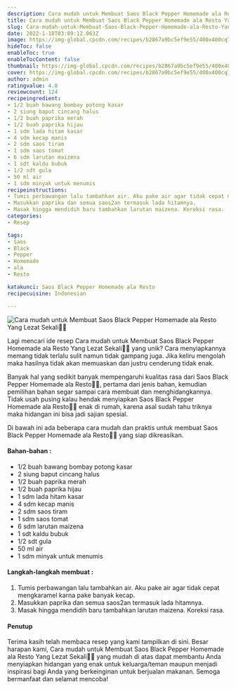 ```yaml
---
description: Cara mudah untuk Membuat Saos Black Pepper Homemade ala Resto Yang Lezat Sekali"
title: Cara mudah untuk Membuat Saos Black Pepper Homemade ala Resto Yang Lezat Sekali
slug: Cara-mudah-untuk-Membuat-Saos-Black-Pepper-Homemade-ala-Resto-Yang-Lezat-Sekali
date: 2022-1-18T03:09:12.063Z
image: https://img-global.cpcdn.com/recipes/b2867a9bc5ef9e55/400x400cq70/photo.jpg
hideToc: false
enableToc: true
enableTocContent: false
thumbnail: https://img-global.cpcdn.com/recipes/b2867a9bc5ef9e55/400x400cq70/photo.jpg
cover: https://img-global.cpcdn.com/recipes/b2867a9bc5ef9e55/400x400cq70/photo.jpg
author: admin
ratingvalue: 4.8
reviewcount: 124
recipeingredient:
- 1/2 buah bawang bombay potong kasar
- 2 siung baput cincang halus
- 1/2 buah paprika merah
- 1/2 buah paprika hijau
- 1 sdm lada hitam kasar
- 4 sdm kecap manis
- 2 sdm saos tiram
- 1 sdm saos tomat
- 6 sdm larutan maizena
- 1 sdt kaldu bubuk
- 1/2 sdt gula
- 50 ml air
- 1 sdm minyak untuk menumis
recipeinstructions:
- Tumis perbawangan lalu tambahkan air. Aku pake air agar tidak cepat mengkaramel karna pake banyak kecap.
- Masukkan paprika dan semua saos2an termasuk lada hitamnya.
- Masak hingga mendidih baru tambahkan larutan maizena. Koreksi rasa.
categories:
- Resep

tags:
- Saos
- Black
- Pepper
- Homemade
- ala
- Resto

katakunci: Saos Black Pepper Homemade ala Resto
recipecuisine: Indonesian

---
```


![Cara mudah untuk Membuat Saos Black Pepper Homemade ala Resto Yang Lezat Sekali👩‍🍳](https://img-global.cpcdn.com/recipes/b2867a9bc5ef9e55/400x400cq70/photo.jpg)

Lagi mencari ide resep Cara mudah untuk Membuat Saos Black Pepper Homemade ala Resto Yang Lezat Sekali👩‍🍳 yang unik? Cara menyiapkannya memang tidak terlalu sulit namun tidak gampang juga. Jika keliru mengolah maka hasilnya tidak akan memuaskan dan justru cenderung tidak enak.

Banyak hal yang sedikit banyak mempengaruhi kualitas rasa dari Saos Black Pepper Homemade ala Resto👩‍🍳, pertama dari jenis bahan, kemudian pemilihan bahan segar sampai cara membuat dan menghidangkannya. Tidak usah pusing kalau hendak menyiapkan Saos Black Pepper Homemade ala Resto👩‍🍳 enak di rumah, karena asal sudah tahu triknya maka hidangan ini bisa jadi sajian spesial.

Di bawah ini ada beberapa cara mudah dan praktis untuk membuat Saos Black Pepper Homemade ala Resto👩‍🍳 yang siap dikreasikan.

<!--inarticleads1-->

#### Bahan-bahan :

- 1/2 buah bawang bombay potong kasar
- 2 siung baput cincang halus
- 1/2 buah paprika merah
- 1/2 buah paprika hijau
- 1 sdm lada hitam kasar
- 4 sdm kecap manis
- 2 sdm saos tiram
- 1 sdm saos tomat
- 6 sdm larutan maizena
- 1 sdt kaldu bubuk
- 1/2 sdt gula
- 50 ml air
- 1 sdm minyak untuk menumis

<!--inarticleads2-->

#### Langkah-langkah membuat :

1. Tumis perbawangan lalu tambahkan air. Aku pake air agar tidak cepat mengkaramel karna pake banyak kecap.
1. Masukkan paprika dan semua saos2an termasuk lada hitamnya.
1. Masak hingga mendidih baru tambahkan larutan maizena. Koreksi rasa.

#### Penutup

Terima kasih telah membaca resep yang kami tampilkan di sini. Besar harapan kami, Cara mudah untuk Membuat Saos Black Pepper Homemade ala Resto Yang Lezat Sekali👩‍🍳 yang mudah di atas dapat membantu Anda menyiapkan hidangan yang enak untuk keluarga/teman maupun menjadi inspirasi bagi Anda yang berkeinginan untuk berjualan makanan. Semoga bermanfaat dan selamat mencoba!